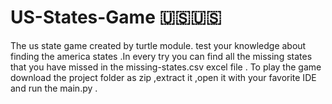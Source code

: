 # US-States-Game 🇺🇸🇺🇸

The us state game created by turtle module. test your knowledge about finding the america states .In every try  you can find all the missing states that you have missed in the missing-states.csv excel file .
To play the game download the project folder as zip ,extract it ,open it with your favorite IDE and run the main.py .
